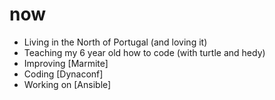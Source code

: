 # now

- Living in the North of Portugal (and loving it)
- Teaching my 6 year old how to code (with turtle and hedy)
- Improving [Marmite]
- Coding [Dynaconf]
- Working on [Ansible]